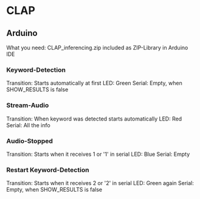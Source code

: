 # CLAP

## Arduino 
What you need: CLAP_inferencing.zip included as ZIP-Library in Arduino IDE
### Keyword-Detection
Transition: Starts automatically at first
LED: Green
Serial: Empty, when SHOW_RESULTS is false

### Stream-Audio
Transition: When keyword was detected starts automatically
LED: Red
Serial: All the info

### Audio-Stopped
Transition: Starts when it receives 1 or '1' in serial
LED: Blue
Serial: Empty

### Restart Keyword-Detection
Transition: Starts when it receives 2 or '2' in serial
LED: Green again
Serial: Empty, when SHOW_RESULTS is false
